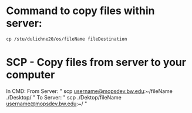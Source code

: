 # Command to copy files within server: 
            
    cp /stu/dulichne20/os/fileName fileDestination


# SCP - Copy files from server to your computer

In CMD: 
   From Server: " scp username@mopsdev.bw.edu:\~/fileName ./Desktop/ "
   To Server: " scp ./Dektop/fileName username@mopsdev.bw.edu:~/     "  

